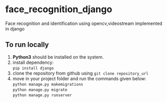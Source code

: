 # face_recognition_django
Face recognition and identification using opencv,videostream implemented in django


## To run locally

1.  **Python3** should be installed on the system.
2. install dependency: \
     `pip install django`
3. clone the repository from github using
      `git clone repository_url`
4. move in your project folder and run the commands given below:\
     `python manage.py makemigrations`\
     `python manage.py migrate`\
     `python manage.py runserver`
